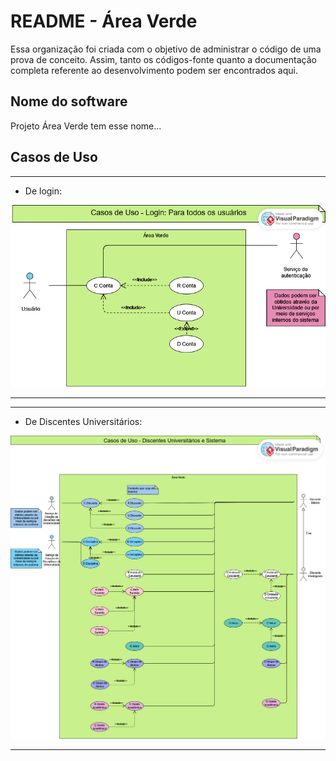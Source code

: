 # README - Área Verde
Essa organização foi criada com o objetivo de administrar o código de uma prova de conceito. Assim, tanto os códigos-fonte quanto a documentação completa referente ao desenvolvimento podem ser encontrados aqui.

## Nome do software
Projeto Área Verde tem esse nome...

## Casos de Uso

---
- De login:

<img src="https://github.com/Software-Engineering-UFABC/README/blob/main/CasosUso_Login.png?raw=true" alt="Casos de Uso - Login">

---

---
- De Discentes Universitários:

<img src="https://github.com/Software-Engineering-UFABC/README/blob/main/CasosUso_DiscentesUniversitarios.png?raw=true" alt="Casos de Uso - Discentes Universitarios">

---
